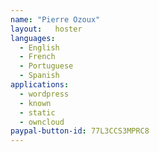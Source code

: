 ```yaml
---
name: "Pierre Ozoux"
layout:   hoster
languages:
  - English
  - French
  - Portuguese
  - Spanish
applications:
  - wordpress
  - known
  - static
  - owncloud
paypal-button-id: 77L3CCS3MPRC8
---
```


